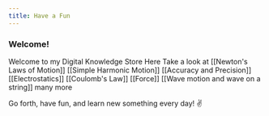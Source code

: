 ```yaml
---
title: Have a Fun
---
```


### Welcome!
Welcome to my Digital Knowledge Store 
Here Take a look at [[Newton's Laws of Motion]]
						[[Simple Harmonic Motion]]
						[[Accuracy and Precision]]
						[[Electrostatics]]
						[[Coulomb's Law]]
						[[Force]]
						[[Wave motion and wave on a string]]
many more

Go forth, have fun, and learn new something every day! ✌️
